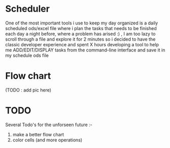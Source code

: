 # Scheduler
One of the most important tools i use to keep my day organized is a daily scheduled ods/excel file where i plan the tasks  that needs to be finished each day a night before, where a problem has arised :) ,
I am too lazy to scroll through a file and explore it for 2 minutes so i decided to have the classic developer experience and spent X hours developing a tool to help me ADD/EDIT/DISPLAY tasks from the command-line interface and save it in my schedule ods file

# Flow chart

(TODO : add pic here)

# TODO

Several Todo's for the unforseen future :-

1. make a better flow chart
2. color cells (and more operations)
